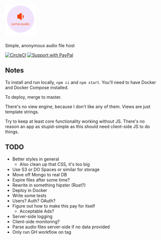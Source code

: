 # [![some.audio](./public/logo-small.png)](https://some.audio)

Simple, anonymous audio file host

[![CircleCI](https://circleci.com/gh/zacanger/some.audio.svg?style=svg)](https://circleci.com/gh/zacanger/some.audio) [![Support with PayPal](https://img.shields.io/badge/paypal-donate-yellow.png)](https://paypal.me/zacanger)

## Notes

To install and run locally, `npm ci` and `npm start`. You'll need to have
Docker and Docker Compose installed.

To deploy, merge to master.

There's no view engine, because I don't like any of them. Views are just
template strings.

Try to keep at least core functionality working without JS. There's no reason an
app as stupid-simple as this should need client-side JS to do things.

## TODO

* Better styles in general
  * Also clean up that CSS, it's too big
* Use S3 or DO Spaces or similar for storage
* Move off Mongo to real DB
* Expire files after some time?
* Rewrite in something hipster (Rust?)
* Deploy in Docker
* Write some tests
* Users? Auth? OAuth?
* Figure out how to make this pay for itself
  * Acceptable Ads?
* Server-side logging
* Client-side monitoring?
* Parse audio files server-side if no data provided
* Only run GH workflow on tag
